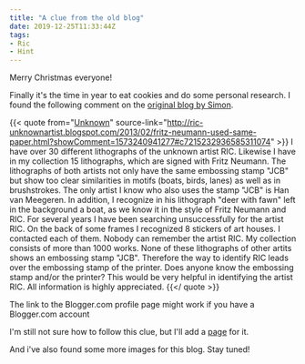 ```yaml
---
title: "A clue from the old blog"
date: 2019-12-25T11:33:44Z
tags:
- Ric
- Hint
---
```


Merry Christmas everyone!

Finally it's the time in year to eat cookies and do some personal research. I found the following comment on the [original blog by Simon](http://ric-unknownartist.blogspot.com/).

{{< quote from="[Unknown](https://www.blogger.com/profile/06636468969013165369)" source-link="http://ric-unknownartist.blogspot.com/2013/02/fritz-neumann-used-same-paper.html?showComment=1573240941277#c7215232936585311074" >}}
I have over 30 different lithographs of the unknown artist RIC. Likewise I have in my collection 15 lithographs, which are signed with Fritz Neumann. The lithographs of both artists not only have the same embossing stamp "JCB" but show too clear similarities in motifs (boats, birds, lanes) as well as in brushstrokes. The only artist I know who also uses the stamp "JCB" is Han van Meegeren. In addition, I recognize in his lithograph "deer with fawn" left in the background a boat, as we know it in the style of Fritz Neumann and RIC. For several years I have been searching unsuccessfully for the artist RIC. On the back of some frames I recognized 8 stickers of art houses. I contacted each of them. Nobody can remember the artist RIC. My collection consists of more than 1000 works. None of these lithographs of other artits shows an embossing stamp "JCB". Therefore the way to identify RIC leads over the embossing stamp of the printer. Does anyone know the embossing stamp and/or the printer? This would be very helpful in identifying the artist RIC. All information is highly appreciated.
{{</ quote >}}

The link to the Blogger.com profile page might work if you have a Blogger.com account

I'm still not sure how to follow this clue, but I'll add a [page](/hints/han-van-meegeren) for it.

And i've also found some more images for this blog. Stay tuned!
